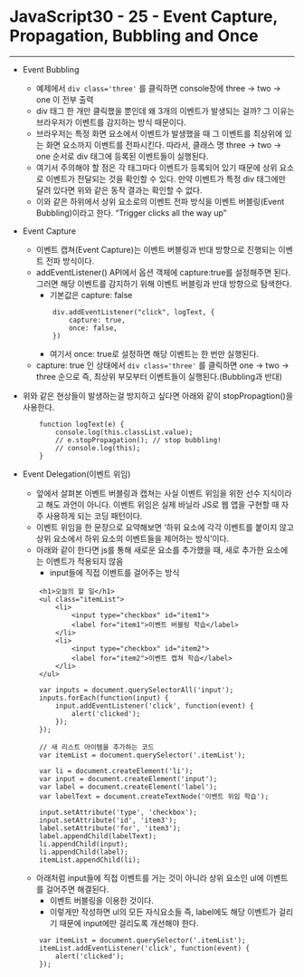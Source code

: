 # JavaScript30 - 25 - Event Capture, Propagation, Bubbling and Once

---

- Event Bubbling

  - 예제에서 `div class='three'` 를 클릭하면 console창에 three -> two -> one 이 전부 출력
  - div 태그 한 개만 클릭했을 뿐인데 왜 3개의 이벤트가 발생되는 걸까? 그 이유는 브라우저가 이벤트를 감지하는 방식 때문이다.
  - 브라우저는 특정 화면 요소에서 이벤트가 발생했을 때 그 이벤트를 최상위에 있는 화면 요소까지 이벤트를 전파시킨다. 따라서, 클래스 명 three -> two -> one 순서로 div 태그에 등록된 이벤트들이 실행된다.
  - 여기서 주의해야 할 점은 각 태그마다 이벤트가 등록되어 있기 때문에 상위 요소로 이벤트가 전달되는 것을 확인할 수 있다. 만약 이벤트가 특정 div 태그에만 달려 있다면 위와 같은 동작 결과는 확인할 수 없다.
  - 이와 같은 하위에서 상위 요소로의 이벤트 전파 방식을 이벤트 버블링(Event Bubbling)이라고 한다.
    “Trigger clicks all the way up”

- Event Capture

  - 이벤트 캡쳐(Event Capture)는 이벤트 버블링과 반대 방향으로 진행되는 이벤트 전파 방식이다.
  - addEventListener() API에서 옵션 객체에 capture:true를 설정해주면 된다. 그러면 해당 이벤트를 감지하기 위해 이벤트 버블링과 반대 방향으로 탐색한다.
    - 기본값은 capture: false
    ```
        div.addEventListener("click", logText, {
            capture: true,
            once: false,
        })
    ```
    - 여기서 once: true로 설정하면 해당 이벤트는 한 번만 실행된다.
  - capture: true 인 상태에서 `div class='three'` 를 클릭하면 one -> two -> three 순으로
    즉, 최상위 부모부터 이벤트들이 실행된다.(Bubbling과 반대)

- 위와 같은 현상들이 발생하는걸 방지하고 싶다면 아래와 같이 stopPropagtion()을 사용한다.

  ```
      function logText(e) {
          console.log(this.classList.value);
          // e.stopPropagation(); // stop bubbling!
          // console.log(this);
      }
  ```

- Event Delegation(이벤트 위임)

  - 앞에서 살펴본 이벤트 버블링과 캡쳐는 사실 이벤트 위임을 위한 선수 지식이라고 해도 과언이 아니다. 이벤트 위임은 실제 바닐라 JS로 웹 앱을 구현할 때 자주 사용하게 되는 코딩 패턴이다.
  - 이벤트 위임을 한 문장으로 요약해보면 ‘하위 요소에 각각 이벤트를 붙이지 않고 상위 요소에서 하위 요소의 이벤트들을 제어하는 방식’이다.
  - 아래와 같이 한다면 js를 통해 새로운 요소를 추가했을 때, 새로 추가한 요소에는 이벤트가 적용되지 않음
    - input들에 직접 이벤트를 걸어주는 방식

  ```
      <h1>오늘의 할 일</h1>
      <ul class="itemList">
          <li>
              <input type="checkbox" id="item1">
              <label for="item1">이벤트 버블링 학습</label>
          </li>
          <li>
              <input type="checkbox" id="item2">
              <label for="item2">이벤트 캡쳐 학습</label>
          </li>
      </ul>
  ```

  ```
      var inputs = document.querySelectorAll('input');
      inputs.forEach(function(input) {
          input.addEventListener('click', function(event) {
              alert('clicked');
          });
      });
  ```

  ```
      // 새 리스트 아이템을 추가하는 코드
      var itemList = document.querySelector('.itemList');

      var li = document.createElement('li');
      var input = document.createElement('input');
      var label = document.createElement('label');
      var labelText = document.createTextNode('이벤트 위임 학습');

      input.setAttribute('type', 'checkbox');
      input.setAttribute('id', 'item3');
      label.setAttribute('for', 'item3');
      label.appendChild(labelText);
      li.appendChild(input);
      li.appendChild(label);
      itemList.appendChild(li);
  ```

  - 아래처럼 input들에 직접 이벤트를 거는 것이 아니라 상위 요소인 ul에 이벤트를 걸어주면 해결된다.
    - 이벤트 버블링을 이용한 것이다.
    - 이렇게만 작성하면 ul의 모든 자식요소들 즉, label에도 해당 이벤트가 걸리기 때문에
      input에만 걸리도록 개선해야 한다.

  ```
      var itemList = document.querySelector('.itemList');
      itemList.addEventListener('click', function(event) {
          alert('clicked');
      });
  ```
